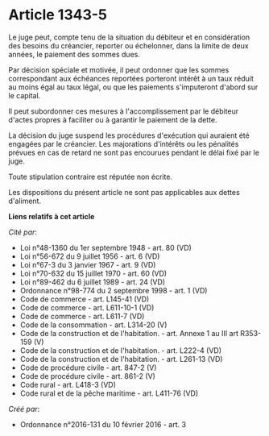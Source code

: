 # Article 1343-5

Le juge peut, compte tenu de la situation du débiteur et en considération des besoins du créancier, reporter ou échelonner,
dans la limite de deux années, le paiement des sommes dues.

Par décision spéciale et motivée, il peut ordonner que les sommes correspondant aux échéances reportées porteront intérêt à
un taux réduit au moins égal au taux légal, ou que les paiements s'imputeront d'abord sur le capital.

Il peut subordonner ces mesures à l'accomplissement par le débiteur d'actes propres à faciliter ou à garantir le paiement de
la dette.

La décision du juge suspend les procédures d'exécution qui auraient été engagées par le créancier. Les majorations d'intérêts
ou les pénalités prévues en cas de retard ne sont pas encourues pendant le délai fixé par le juge.

Toute stipulation contraire est réputée non écrite.

Les dispositions du présent article ne sont pas applicables aux dettes d'aliment.

**Liens relatifs à cet article**

_Cité par_:

  - Loi n°48-1360 du 1er septembre 1948 - art. 80 (VD)
  - Loi n°56-672 du 9 juillet 1956 - art. 6 (VD)
  - Loi n°67-3 du 3 janvier 1967 - art. 9 (VD)
  - Loi n°70-632 du 15 juillet 1970 - art. 60 (VD)
  - Loi n°89-462 du 6 juillet 1989 - art. 24 (VD)
  - Ordonnance n°98-774 du 2 septembre 1998 - art. 1 (VD)
  - Code de commerce - art. L145-41 (VD)
  - Code de commerce - art. L611-10-1 (VD)
  - Code de commerce - art. L611-7 (VD)
  - Code de la consommation - art. L314-20 (V)
  - Code de la construction et de l'habitation. - art. Annexe 1 au III art R353-159 (V)
  - Code de la construction et de l'habitation. - art. L222-4 (VD)
  - Code de la construction et de l'habitation. - art. L261-13 (VD)
  - Code de procédure civile - art. 847-2 (V)
  - Code de procédure civile - art. 861-2 (V)
  - Code rural - art. L418-3 (VD)
  - Code rural et de la pêche maritime - art. L411-76 (VD)

_Créé par_:

  - Ordonnance n°2016-131 du 10 février 2016 - art. 3

